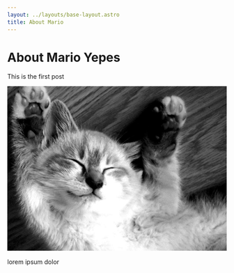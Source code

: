 ```yaml
---
layout: ../layouts/base-layout.astro
title: About Mario
---
```


# About Mario Yepes

This is the first post

![Test image](../assets/kitten.jpg)

lorem ipsum dolor
